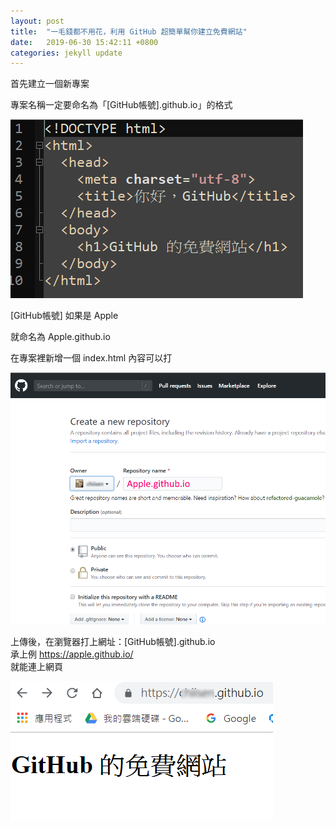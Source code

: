 ```yaml
---
layout: post
title:  "一毛錢都不用花，利用 GitHub 超簡單幫你建立免費網站"
date:   2019-06-30 15:42:11 +0800
categories: jekyll update
---
```

首先建立一個新專案  

專案名稱一定要命名為「[GitHub帳號].github.io」的格式  

![Alt text](image/github.io/html00.png)

[GitHub帳號] 如果是 Apple  

就命名為 Apple.github.io  

在專案裡新增一個 index.html 內容可以打  

![Alt text](image/github.io/html01.png)

上傳後，在瀏覽器打上網址：[GitHub帳號].github.io  
承上例 https://apple.github.io/  
就能連上網頁  

![Alt text](image/github.io/html02.png)
